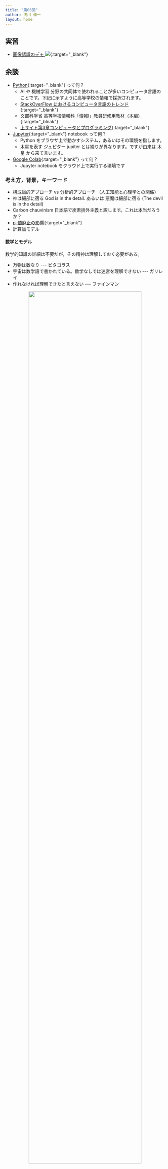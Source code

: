 ```yaml
---
title: "第03回"
author: 浅川 伸一
layout: home
---
```


## 実習

<!-- - [感染症の拡大はどう計算されているのだろうか <img src="../assets/colab_icon.svg">](https://github.com/ShinAsakawa/ShinAsakawa.github.io/blob/master/2020komazawa/2020covid19_propagation.ipynb){:target="_blank"}-->
<!-- [感染症のモデル <img src="../assets/colab_icon.svg">](https://github.com/ShinAsakawa/ShinAsakawa.github.io/blob/master/2020chuo/2020Kermack_McKendrick_model.ipynb){:target="_blank"} -->
- [画像認識のデモ <img src="https://komazawa-deep-learning.github.io/assets/colab_icon.svg">](https://github.com/ShinAsakawa/2019komazawa/blob/master/notebooks/nothotdog.ipynb){:target="_blank"}


## 余談
- [Python](https://www.python.org/){:target="_blank"} って何？
    - AI や 機械学習 分野の共同体で使われることが多いコンピュータ言語のことです。下記に示すように高等学校の情報で採択されます。
    - [StackOverFlow におけるコンピュータ言語のトレンド](https://insights.stackoverflow.com/trends?tags=r%2Cpython%2Cjavascript%2Cjava%2Cc%2B%2B%2Cc%23){:target="_blank"}
    - [文部科学省 高等学校情報科「情報Ⅰ」教員研修用教材（本編）](https://www.mext.go.jp/a_menu/shotou/zyouhou/detail/1416756.htm){:target="_blnak"}
    - [上サイト第3章コンピュータとプログラミング](https://www.mext.go.jp/component/a_menu/education/micro_detail/__icsFiles/afieldfile/2019/10/09/1416758_005.pdf){:target="_blank"}
- [Jupyter](https://jupyter.org/){:target="_blank"} notebook って何？
    - Python をブラウザ上で動かすシステム，あるいはその環境を指します。
    - 木星を表す ジュピター jupiter とは綴りが異なります。ですが由来は 木星 から来て言います。
- [Google Colab](https://colab.research.google.com/notebooks/intro.ipynb){:target="_blank"} って何？
    - Jupyter notebook をクラウド上で実行する環境です



### 考え方，背景，キーワード

- 構成論的アプローチ vs 分析的アプローチ （人工知能と心理学との関係）
- 神は細部に宿る God is in the detail.  あるいは 悪魔は細部に宿る (The devil is in the detail)
- Carbon chauvinism 日本語で炭素排外主義と訳します。これは本当だろうか？
- [p-値廃止の影響](https://komazawa-deep-learning.github.io/ban-of-p-values/){:target="_blank"} 
- 計算論モデル

#### 数学とモデル
数学的知識の詳細は不要だが，その精神は理解しておく必要がある。

- 万物は数なり --- ピタゴラス
- 宇宙は数学語で書かれている。数学なしでは迷宮を理解できない --- ガリレイ
- 作れなければ理解できたと言えない --- ファインマン

<!--
    - All things are number. --- Pythagras
    - (The universe) is written in mathematical language,%%and its characters are triangles, circles and other geometric figures, ... without which it is impossible to humanly understand a word; without these one is wandering in a dark labyrinth. --- Galileo Galilei
    - What I cannot create, I do not understand. --- [Richard Feynman](https://en.wikiquote.org/wiki/Richard_Feynman)
-->

<center>
<img src="https://archives.caltech.edu/pictures/1.10-29.jpg" style="width:84%"><br>
<p>
今際の際に黒板に書いてあったファインマンの言葉，[カリフォルニア工科大学アーカイブ写真](http://archives.caltech.edu/pictures/1.10-29.jpg)
</p>
</center>

- 若者よ，数学は理解するものではない，ただ慣れるだけだ --- フォン・ノイマン
- 科学は説明しないし，解釈もしない。ただモデルを作るだけである。この場合モデルとは観察された現象を説明する数学(的構成物)である。そのモデルは，ひとえに期待どおり正確であることで正当化される。 --- フォン・ノイマン
- われわれの宇宙はただ単に数学で記述されているだけではない。宇宙は数学である，我々は皆，大きな数学的実態の一部なのだ。--- テグマーク
<!-- ...Our universe isn't just described by math, but that it is math in the sense that we're all parts of a giant mathematical object... --- Max Tegmark -->

<!--
Neumann
  The sciences do not try to explain, they hardly even try to interpret, they mainly make models. By a model is meant a mathematical construct which, with the addition of certain verbal interpretations, describes observed phenomena. The justification of such a mathematical construct is solely and precisely that it is expected to work.

  Young man, in mathematics you don't understand things. You just get used to them. [von Neumann](https://en.wikiquote.org/wiki/John_von_Neumann)

  any discussion of the nature of intellectual effort in any field is difficult, unless it presupposes an easy, routine familiarity with that field. In mathematics this limitation becomes very severe. ---[von Neumann](https://en.wikiquote.org/wiki/John_von_Neumann)

Neumann
  If one has really technically penetrated a subject, things that previously seemed in complete contrast, might be purely mathematical transformations of each other.

[There's no sense in being precise when you don't even know what you're talking about](https://www.brainyquote.com/quotes/john_von_neumann_137953)
- John von Neumann.

Neumann
  I think that it is a relatively good approximation to truth — which is much too complicated to allow anything but approximations — that mathematical ideas originate in empirics. [John von Neumann](https://en.wikiquote.org/wiki/John_von_Neumann)
-->

---

<center>
<img src="https://komazawa-deep-learning.github.io/assets/2019GrandSchema.svg" style="width:79%">
</center>

<!--
- 素粒子 Subatomic Particles
- 原子 Atom
- 分子 Molecules
- 遺伝子 Genes
- 細胞 Cells
- 神経回路 Circuits
- 生理学 Physiology
- 行動 Behavior
- 社会 Society

Morris and Cuthbert, (2012) Research Domain Criteria: cognitive systems,
neural circuits, and dimensions of behavior. Dialogues Clin Neurosci. 2012;14:29-37.
を一部改変

- Self-reports 
- Paradigms
-->

---

<center>
<img src='https://komazawa-deep-learning.github.io/assets/imagenet_result2017.png' style='width:74%'>
</center>


---

<!--
- <https://openai.com/blog/language-unsupervised/>

- [ELMo](/ELMo_tab/)
- [BERT](/BERT/)

- <https://gluebenchmark.com/leaderboard>
- <http://www.msmarco.org/leaders.aspx>
- <https://paperswithcode.com/sota>
-->

<!--
- \citep{2018KriegesKorte}, 
- \citep{2001DayanAbbott}, 
- \citep{Poggio1985},
- \citep{1963Hubel,1959Hubel_Wiesel,1962HubelWiesel,1968HubelWiesel,LivingstoneHubel1988},
- \citep{1954Hartline,1957Hartline,1958Hartline},
- \citep{Poggio1985},
- \citep{1997Edelman}

<center>
<img src="https://komazawa-deep-learning.github.io/assets/2017Marcus_CoverPage.png" style="width:49%"><br>
**Marcus (2017)より**
</center>
-->

---

# ニューラルネットワークの歴史

## 第 1 次ニューロブーム

### 1950年代: 
- ウォーレン・マッカロックとワイルダー・ピッツによる **形式ニューロン** の提案
(サイバネティクスの創始者ノーバート・ウィーナーの集めた研究者集団)

<center>
<img src="https://komazawa-deep-learning.github.io/assets/mcculloch.jpg" style="width:38%">
<img src="https://komazawa-deep-learning.github.io/assets/pitts.jpg" style='width:50%'><br>
ウォーレン・マッカロック と ワイルダー・ピッツ<br>
<!--img src='/assets/mcculloch.jpg' style="width:19%">
<img src='https://komazawa-deep-learning.github.io/assets/pitts.jpg' style='width:25%'><br>-->
</center>

形式ニューロンは，シナプス結合荷重ベクトルと出力を決定するための伝達関数とで構成される(次式)

$$
y_i=\phi\left(\sum_jw_{ij}x_j\right),\label{eq:formal_neuron}
$$ 

ここで $y_i$ は $i$ 番目のニューロンの出力，$x_j$ は $j$ 番目のニューロンの出力，$w_{ij}$ はニューロン $i$ と $j$ との間の **シナプス結合荷重**。
$\phi$ は活性化関数。

<center>
<img src='https://komazawa-deep-learning.github.io/assets/Formal_r.svg' style="width:84%"><br>
形式ニューロン
</center>

---

## ローゼンブラット Rosenblatt のパーセプトロン

<center>
<img src='https://komazawa-deep-learning.github.io/assets/rosenblatt.jpg' style="width:49%"><br>
フランク・ローゼンブラット
</center>

<!--
$$
\mathbf{w}\leftarrow\mathbf{w}+\left(y-\hat{y}\right)\mathbf{x}
$$
-->

<center>
<img src='https://komazawa-deep-learning.github.io/assets/perceptron.png' style="width:74%"></br>
パーセプトロンの模式図 ミンスキーとパパート「パーセプトロン」より
</center>


<center>
<img src="https://komazawa-deep-learning.github.io/assets/Neuron_Hand-tuned.png" style="width:69%"></br>
ニューロンの模式図 wikipedia より
</center>

<!--
##  人工ニューロン

<center>
<img src="https://komazawa-deep-learning.github.io/assets/neuron.png" style="width:49%"><br>

<img src="https://komazawa-deep-learning.github.io/assets/neuron_model.jpeg" style="width:49%"<br>
</center>
-->

<!--
## パーセプトロンの学習

$$
\mathbf{w}\leftarrow\mathbf{w}+\left(y-\hat{y}\right)\mathbf{x}
$$
パーセプトロン perceptron は 3 層の階層型ネットワークでそれぞれ
S(sensory layer), A(associative layer), R(response layer) と呼ぶ。
$S\rightarrow A \rightarrow R$ のうち パーセプトロンの本質的な部分は
$A\rightarrow R$ の間の学習にある。

入力パターンに $P^+$ と $P^-$ とがある。
パーセプトロンは $P^+$ が入力されたとき $1$, $P^-$ のとき $0$ を出力する
機械である。
出力層($R$) の $i$ 番目のニューロンへの入力(膜電位の変化) $u_i$は
\begin{equation}
 u_i = \sum_j w_{ij}x_j - \theta_i = \left(w\right)_i\cdot\left(x\right)_i-\theta_i.\label{eq1}
\end{equation}
ここで中間層($A$)の $j$ 番目のニューロンの出力 $y_i$とこのニューロンとの
結合係数を$w_{ij}$、しきい値を$\theta_i$ とした。
このニューロンの出力$y_i$(活動電位、スパイク)は、

\begin{equation}
y_i = \lceil u_i\rceil
\qquad\left\{
\begin{array}{ll}
 1 & \mbox{if $u_i \ge 0$,}\\
 0 & \mbox{otherwize}
\end{array} \right.
\end{equation}

と表される。
-->

<!--
式(\ref{eq1})の意味を理解するために以下の図を参照

%
\footnote{
Minsky and Papert はパーセプトロンのベクトル表示について
悲観的な考え方を持っているようですが、ここでは理解のしやすさを
優先します。}%
$$
\mathbf{w}\rightarrow\mathbf{w}+\left(y-\hat{y}\right)\mathbf{x}
$$
-->

---

- 1960 年，ミンスキーとパパートの批判
- 第一次氷河期の到来

---

## 第 2 次ニューロブーム
- 1986 年，PDP ブック，俗に言うバイブル，発表
- 1989 年，バプニック，サポートベクターマシン発表
- 第二次氷河期の到来

<!--
Authors:    J.A. Anderson, A. Pellionisz, E. Rosenfeld (eds.)
Title:      Neurocomputing 2: Directions for Research
Reference:  MIT Press, Cambridge (1990), Massachusetts

### ANNs are some kind of non-linear statistics for amateurs
-->

---

## 第 3 次ニューロブーム

<!--
![大規模画像認識チャレンジの結果](./assets/ilsvrc2015.svg){#fig:ilsvrc2015 style="width:49%"}
-->

- 2013 ICLR スタート arXiv.org に予め論文を投稿，誰でも読める，誰でも批判できる。著者はそれに答えなければならない。あっという間にトップカンファレンスとなる
- 2013 Mikolov word2vec を発表

<center>
<img src='https://komazawa-deep-learning.github.io/assets/Mikolov_analogy.png' style='width:94%'><br>
Mikolovの類推課題
</center>

- 2013 DeepMind DQN を発表

<!--
<center>
<div class="row post-image-bg" markdown="0">
<video width="49%" autoplay loop markdown="0"> 
<source src="../assets/2015Mnih_DQN-Nature_Video1.mp4" type="video/mp4" markdown="0">
</video>
</div>

<video width="24%" markdown="0">
<source src="../assets/2015Mnih_DQN-Nature_Video2.mp4" type="video/mp4" markdown="0">
</video>
</div>
</center>
-->

<center>
<iframe width="320" height="400" src="https://komazawa-deep-learning.github.io/assets/2015Mnih_DQN-Nature_Video1.mp4" frameborder="0" allow="accelerometer; autoplay; encrypted-media; gyroscope; picture-in-picture" allowfullscreen></iframe>
<iframe width="320" height="400" src="https://komazawa-deep-learning.github.io/assets/2015Mnih_DQN-Nature_Video2.mp4" frameborder="0" allow="accelerometer; autoplay; encrypted-media; gyroscope; picture-in-picture" allowfullscreen></iframe><br>
</center>


---

<center>
<img src='https://komazawa-deep-learning.github.io/assets/2015Mnih_DQNFig.png' style='width:84%'><br>
DQNの結果
</center>

<!--
<center>
<div class="row post-image-bg" markdown="0">
<video width="49%" markdown="0">
<source src="https://komazawa-deep-learning.github.io/assets/MOV_0013.mp4" type="video/mp4" markdown="0">
</video>
</center>

<video width="49%" markdown="0">
<source src="https://komazawa-deep-learning.github.io/assets/MOV_0071.mp4" type="video/mp4" markdown="0">
</video>
<video width="49%" markdown="0">
<source src="https://komazawa-deep-learning.github.io/assets/MOV_0072.mp4" type="video/mp4" markdown="0">
</video>
-->

<!--- <a href="../assets/MOV_0013.mp4" target="_blank">ギャラガ 1</a>-->
- <a href="https://komazawa-deep-learning.github.io/assets/MOV_0071.mp4" target="_blank">ギャラガのデモ</a>
<!--- <a href="../assets/MOV_0013.mp4" target="_blank">ギャラガ 3</a>-->

<!--
<iframe width="640" height="400" src="../assets/MOV_0013.mp4" frameborder="0" allow="accelerometer; autoplay; encrypted-media; gyroscope; picture-in-picture" allowfullscreen></iframe><br>

<iframe width="640" height="400" src="../assets/MOV_0071.mp4" frameborder="0" allow="accelerometer; autoplay; encrypted-media; gyroscope; picture-in-picture" allowfullscreen></iframe><br>

<iframe width="640" height="400" src="../assets/MOV_0072.mp4" frameborder="0" allow="accelerometer; autoplay; encrypted-media; gyroscope; picture-in-picture" allowfullscreen></iframe><br>
-->

---

- 2014 Neural Image Captioning が注目を集める。

<center>
<img src="https://komazawa-deep-learning.github.io/assets/17VISIOn-slide-WBE2-jumbo.jpg" style="width:84%"><br>
</center>

- Human: A group of men playing Frisbee in the park.
- Machine: A group of young people playing a game of Frisbee.

<!--
![Vinyals et. al (2014) より](./assets/2014Vinyals_Fig5_left.jpg){#fig:NIC2 style="width:49%"}<br>

![Vinyals et. al (2014) より](./assets/2014Vinyals_Fig5_right.jpg){#fig:NIC3 style="width:49%"}
-->

---

- 2015 画像生成技術が注目を浴びる

![天安門前広場の夢(撮影は自民解放軍の兵士に依頼した)](./assets/Tenn_deepdream.jpg){#fig:deep_dream style="width:49%"}

<!-- 
- 2015 ディープラーニング，機械学習，ビッグデータ あるいはその心理学，発刊
-->

- 2015 人工知能学会が日本では「<span style="Color:Lime">深層学習</span>」と呼ぶことに決定する

---

- 2016 GAN が注目を浴びる

<center>
<img src="https://komazawa-deep-learning.github.io/assets/2016Reed_GAN_Text2Image1.svg" style="width:84%"><br>
Generative Adversarial Text to Image Synthesis <arXiv:1605.05396v2>
</center>

<center>
<img src="https://komazawa-deep-learning.github.io/assets/2016Reed_GAN_Text2Image.svg" style="width:84%"><br>
Generative Adversarial Text to Image Synthesis arXiv:1605.05396v2
</center>

---

- 2016 アメリカ合州国大統領候補の一人の発言を模倣する「ディープトランプ」がツィッター上で注目を集める

<center>
<img src="https://komazawa-deep-learning.github.io/assets/DeepTrumpf.jpg" style="width:39%">
<img src="https://komazawa-deep-learning.github.io/assets/DeepTrumpf2.png" style="width:59%"><br>
<img src="https://komazawa-deep-learning.github.io/assets/DeepTrumpfTweet.png" style="width:99%"></br>
</center>

- 2016 アルファ碁がイ・セドルを破る

<center>
<img src="https://komazawa-deep-learning.github.io/assets/2016AlphaGo_Fig1a.svg" style="width:84%"></br>
アルファ碁 Natureより
</center>

---

<!--- [○☓分類器](./2019OX_classifier.html)
- [pose](https://storage.googleapis.com/tfjs-models/demos/posenet/camera.html)
- [nothotdog](../nothotdog/)
-->
- [nothotdog 体感デモ](https://github.com/ShinAsakawa/2019komazawa/blob/master/notebooks/nothotdog.ipynb)
- [シリーズ心理学と仕事9巻 第2章人工知能](https://kaiin.hanmoto.com/bd/isbn/9784762830655) [その原稿](https://github.com/ShinAsakawa/2019komazawa/blob/master/2019_02_02kitaohji.pdf)



## 危惧

- [ＡＩ戦略（有識者提案）及び人間中心のＡＩ社会原則（案）について](https://www.kantei.go.jp/jp/singi/tougou-innovation/dai4/siryo1-1.pdf)
    - [ソサイエティ 5.0](https://www.gov-online.go.jp/cam/s5/) これ自体がドイツの[インダストリー 4.0](https://en.wikipedia.org/wiki/Industry_4.0) のパクリ
  <center>
  <img src='https://upload.wikimedia.org/wikipedia/commons/c/c8/Industry_4.0.png' style='width:74%'>
  </center>
    - [Ban Lethal Autonomous Weapons](https://autonomousweapons.org/)
  <center>
    <iframe width="640" height="480" src="https://www.youtube.com/embed/LVwD-IZosJE" frameborder="0" allow="accelerometer; autoplay; encrypted-media; gyroscope; picture-in-picture" allowfullscreen></iframe>
  </center>
- [アシロマ原理](https://futureoflife.org/ai-principles-japanese/)

<center>
<iframe width="640" height="360" src="https://www.youtube.com/embed/E5KAb86U780" frameborder="0" allow="accelerometer; autoplay; encrypted-media; gyroscope; picture-in-picture" allowfullscreen></iframe>
</center>

<!--
<center>
    <iframe width="480" height="300" src="https://www.youtube.com/embed/LVwD-IZosJE" frameborder="0" allow="accelerometer; autoplay; encrypted-media; gyroscope; picture-in-picture" allowfullscreen></iframe>
    </center>
-->

<!--
<center>
<video controls loop>
  <source src="../assets/A Style-Based Generator Architecture for Generative Adversarial Networks.mp4" type="video/mp4" style="width:64%">
</video>
</center>
-->

<center>
<img src="https://komazawa-deep-learning.github.io/assets/Myths_1_Japanese.jpg" style="width:84%"><br>
**<https://futureoflife.org/background/aimyths/>**
</center>

<!--
<iframe width="805" height="453" src="https://www.youtube.com/embed/WcbGRBPkrps" frameborder="0" allow="accelerometer; autoplay; encrypted-media; gyroscope; picture-in-picture" allowfullscreen></iframe>
-->

<!--<iframe width="805" height="453" src="https://www.youtube.com/embed/G06dEcZ-QTg" frameborder="0" allow="accelerometer; autoplay; encrypted-media; gyroscope; picture-in-picture" allowfullscreen></iframe>-->

<iframe width="640" height="400" src="https://www.youtube.com/embed/G06dEcZ-QTg" frameborder="0" allow="accelerometer; autoplay; encrypted-media; gyroscope; picture-in-picture" allowfullscreen></iframe><br>
source: <https://youtu.be/G06dEcZ-QTg>

---

<!--<iframe width="200" height="120" src="https://www.youtube.com/embed/fRj34o4hN4I" frameborder="0" allow="accelerometer; autoplay; encrypted-media; gyroscope; picture-in-picture" allowfullscreen></iframe>-->

<iframe width="400" height="300" src="https://www.youtube.com/embed/rVlhMGQgDkY" frameborder="0" allow="accelerometer; autoplay; encrypted-media; gyroscope; picture-in-picture" allowfullscreen></iframe>

<iframe width="400" height="300" src="https://www.youtube.com/embed/tf7IEVTDjng" frameborder="0" allow="accelerometer; autoplay; encrypted-media; gyroscope; picture-in-picture" allowfullscreen></iframe>

---

<iframe width="640" height="400" src="https://www.youtube.com/embed/8vIT2da6N_o" frameborder="0" allow="accelerometer; autoplay; encrypted-media; gyroscope; picture-in-picture" allowfullscreen></iframe><br>
source: <https://www.youtube.com/embed/8vIT2da6N_o>


<center>
<img src="https://komazawa-deep-learning.github.io/assets/2018Chen_CartoonGAN.svg' style="width:94%">
</center>

---

# 認知計算論的神経科学 Cognitive computational neuroscience

<center>
<img src="https://komazawa-deep-learning.github.io/assets/2018Kriegeskorte_Fig2.jpg" style="width:84%"><br>
**Kriegeskorte and Doglas (2018) Fig. 2より**
</center>

脳の機能を理解することはどういうことか？ 認知計算神経科学の目的は実世界の認知課題を遂行可能で，生物学的妥当性を持つ計算モデルを用いて動物や人間の神経活動と行動の多くの観測結果を説明することである。
歴史的には各分野（円）はこれら課題の回問題（白ラベル）に取り組んできた。<!--認知計算神経科学は、同時にすべての基準を満たすよう努めるています。-->
<!--
Figure 2 | What does it mean to understand how the brain works? The goal of cognitive computational neuroscience is to explain rich measurements of neuronal activity and behavior in animals and humans by means of biologically plausible computational models that perform real-world cognitive tasks. Historically, each of the disciplines (circles) has tackled a subset of these challenges (white labels). Cognitive computational neuroscience strives to meet all the criteria simultaneously.
-->

<center>
<iframe width="640" height="480" src="https://www.youtube.com/embed/o46fcRl2yxE" frameborder="0" allow="accelerometer; autoplay; encrypted-media; gyroscope; picture-in-picture" allowfullscreen></iframe>
</center>

<center>
<iframe width="640" height="480" src="https://www.youtube.com/embed/fRj34o4hN4I" <!--https://www.youtube.com/embed/WcbGRBPkrps"--> frameborder="0" allow="accelerometer; autoplay; encrypted-media; gyroscope; picture-in-picture" allowfullscreen></iframe><br>
source: <https://www.youtube.com/embed/fRj34o4hN4I>
</center>

<!--
<center>
<iframe width="635" height="358" src="../assets/A Style-Based Generator Architecture for Generative Adversarial Networks.mp4"  frameborder="0" allow="accelerometer; autoplay; encrypted-media; gyroscope; picture-in-picture" allowfullscreen></iframe>
</center>
-->




<center>
<img src="https://komazawa-deep-learning.github.io/assets/2018Kriegeskorte_Fig3.jpg" style="width:84%"><br>
**Kriegeskorte and Doglas (2018) Fig. 2より**
</center>

<!-- 
Figure 3 | The space of process models. Models of the processes taking place in the brain can be defined at different levels of description and can vary in their parametric complexity (dot size) and in their biological (horizontal axis) and cognitive (vertical axis) fidelity. 
-->

処理モデル空間におけるモデルの布置。脳内で行われている処理モデルは，異なる記述レベルと計量的複雑度で変動する。モデルの複雑度を黒マルの大きさで表現し，認知的忠実性(縦軸)と生物学的忠実性(横軸)とにプロットした図。

理論家は、さまざまな主要目標を使用してモデリングに取り組みます。 モデリングへのボトムアップアプローチ（青い矢印）は、活動電位や単一ニューロンの複数のコンパートメント間の相互作用など、生物学的ニューラルネットワークの特性を最初に捉えることを目的としています。

このアプローチは、皮質の柱や領域などの脳の小さな部分の創発的なダイナミクスの理解に焦点を当て、振動などの生物学的ネットワーク現象を再現するために、認知機能を無視します。


トップダウンアプローチ（赤い矢印）は、最初に認知機能をアルゴリズムレベルでとらえることを目的としています。 この手法は、タスク性能の基礎をなす情報処理をそのアルゴリズムの構成要素に分解することに焦点を合わせるために、生物学的実装を無視する。


この 2 つのアプローチは、私たちの脳がどのようにして私たちの心を生み出すかを説明するための共通の目標に向けた一連の道筋の極値を形成します。 全体的に、認知と生物学的忠実度の間にはトレードオフ（負の相関）があります。

しかし、認知の制約が生物学的機能を明らかにするとき、そして生物学が認知の特技を説明するモデルを刺激するとき、そのトレードオフは相乗効果（正の相関）に変わることができます。


知能は豊かな世界の知識を必要とするので、人間の脳情報処理のモデルは高いパラメトリックな複雑さ（右上隅の大きな点）を持つでしょう。 たとえ生物学的詳細から抽象化するモデルが課題遂行を説明することができるとしても、生物学的詳細モデルは神経生物学的実施を説明するために依然として必要とされるであろう。


この図は、モデル間の関係を理解し、それらの補完的な貢献を理解するのに役立つ概念的な漫画です。 ただし、それは認知忠実度、生物学的忠実度、およびモデルの複雑さの定量的尺度には基づいていません。 3つの変数のそれぞれを測定するための決定的な方法はまだ開発されていません。 

<!--
Theoreticians approach modeling with a range of primary goals. The bottom-up approach to modeling (blue arrow) aims first to capture characteristics of biological neural networks, such as action potentials and interactions among multiple compartments of single neurons.

This approach disregards cognitive function, so as to focus on understanding the emergent dynamics of small parts of the brain, such as cortical columns and areas, and to reproduce biological network phenomena, such as oscillations. 

The top-down approach (red arrow) aims first to capture cognitive functions at the algorithmic level. This approach disregards the biological implementation, so as to focus on decomposing the information processing underlying task performance into its algorithmic components. 

The two approaches form the extremes of a continuum of paths toward the common goal to explain how our brains give rise to our minds. Overall there is tradeoff (negative correlation) between cognitive and biological fidelity. 

However, the tradeoff can turn into a synergy (positive correlation) when cognitive constraints illuminate biological function, and when biology inspires models that explain cognitive feats. 

Because intelligence requires rich world knowledge, models of human brain information processing will have high parametric complexity (large dot in the upper right corner). Even if models that abstract from biological details can explain task performance, biologically detailed models will still be needed to explain the neurobiological implementation. 

This diagram is a conceptual cartoon that can help us understand the relationships between models and appreciate their complementary contributions. However, it is not based on quantitative measures of cognitive fidelity, biological fidelity, and model complexity. Definitive ways to measure each of the three variables have yet to be developed. Figure inspired by 192
-->


---

# model って何？

現象の抽象化。現実とは異なるが取扱が簡単な喩え，言い換え，抽象化。

- 認知心理学，認知科学
- 神経科学
- 人工知能

のそれぞれにおいて
**生物学的妥当性**  biological plausibility を持つ**計算論モデル** computational modeling
が求められる。
- [全脳アーキテクチャ勉強会第25回 計算論的精神医学](https://wba-initiative.org/ja/events/wba_seminars/)

天文学や物理学などの分野での意味と計算論の意味が異なる

- Data-analysis models
- box-and-arrow model: In cognitive psychology, such models provided
  useful, albeit ill-defined, sketches for theories of brain computation
- word model 
- oracle model
- brain-computational model (BCM)
  - image-computable model
  - Reinforcement learning models
  - sensory encoding model
  - internal-transformation model
  - behavioral decoding model
- Psychophysical models
- cognitive models
- biophysical models
- brain-dynamical and causal-interaction models,
- model-based reinforcement learning and model-based cognition.

---

# Neural network models

<!--
Neural network models (Box 2) have a long history with interwoven strands in multiple disciplines. In computational neuroscience, neural network models, at various levels of biological detail, have been essential to understanding dynamics in biological neural networks and elementary computational functions.[40,41]  In cognitive science, they defined a new paradigm for understanding cognitive functions called parallel distributed processing in the 1980s,[6,104] which brought the field closer to neuroscience. In AI, they have recently brought substantial advances in a number of applications,[55,103] ranging from perceptual tasks (such as vision and speech recognition) to symbolic processing challenges (such as language translation), and on to motor tasks (including speech synthesis and robotic control). Neural network models provide a common language for building task-performing models that meet the combined criteria for success of the three disciplines (Figure 2).

Like brains, neural network models can perform feedforward as well as recurrent computations.[50,106]  The models driving the recent advances are deep in the sense that they comprise multiple stages of linear-nonlinear signal transformation. Models typically have millions of parameters (the connection weights), which are set so as to optimize task performance. One successful paradigm is supervised learning, where a desired mapping from inputs to outputs learned from a training set of inputs (e.g. images) and associated outputs (e.g. category labels). However, neural network models can also be trained without supervision and can learn complex statistical structure inherent to their experiential data.

The large number of parameters creates unease among researchers who are used to simple models with small numbers of interpretable parameters. However, simple models will never enable us to explain complex feats of intelligence. The history of AI has shown that intelligence requires ample world knowledge, and sufficient parametric complexity to store it. We therefore must engage complex models (Figure 3) and the challenges they pose. One challenge is that the high parameter count renders the models difficult to understand. Because the models are entirely transparent, they can be probed cheaply with millions of input patterns to understand the internal representations, an approach sometimes called “synthetic neurophysiology”. To address the concern of overfitting, models are evaluated in terms of their generalization performance. A vision model, for example, will be evaluated in terms of its ability to predict neural activity and behavioral responses for images it has not been trained on.

Several recent studies have begun to test neural network models as models of brain information processing.[50,51] These studies used deep convolutional neural network models trained to recognize objects in images to predict brain representations of images in the primate ventral visual stream. Results have shown that the internal representations of deep convolutional neural networks provide the best current models of representations of visual images in inferior temporal (IT) cortex in humans and monkeys.[^119,^120,^121]  When comparing large numbers of models, those that were optimized to perform the task of object classification better explained the IT representation.[^119,^120]

Early layers of deep neural networks trained to recognize objects contain representations resembling early visual cortex.[^120,^122] As we move gradually along the ventral visual stream, higher layers of the neural networks gradually come to provide a better basis for explaining the representations.[^122,^123,^124] Higher layers of deep convolutional neural networks also resemble the IT cortical representation in that both enable the decoding of object position, size, and pose, along with the category of the object.[^125] In addition to testing these models by predicting brain-activity data, the field has begun to test them by predicting behavioral responses reflecting perceived shape[^126] and object similarity.[^127]


- [^119]: Yamins, D. L. K. et al. Performance-optimized hierarchical models predict neural responses in higher visual cortex. Proceedings of the National Academy of Sciences 111, 8619–8624 (2014).
- [^120]: Khaligh-Razavi, S.-M. & Kriegeskorte, N. Deep Supervised, but Not Unsupervised, Models May Explain IT Cortical Representation. PLoS Computational Biology 10, e1003915 (2014).
- [^121]: Cadieu, C. F. et al. Deep Neural Networks Rival the Representation of Primate IT Cortex for Core Visual Object Recognition. PLoS Computational Biology 10, e1003963 (2014).
- [^122]: Guclu, U. & van Gerven, M. A. J. Deep Neural Networks Reveal a Gradient in the Complexity of Neural Representations across the Ventral Stream. Journal of Neuroscience 35, 10005–10014 (2015).
- [^123]: Eickenberg, M., Gramfort, A., Varoquaux, G. & Thirion, B. Seeing it all: Convolutional network layers map the function of the human visual system. NeuroImage (2016). doi:10.1016/j.neuroimage.2016.10.001
- [^124]: Cichy, R. M., Khosla, A., Pantazis, D., Torralba, A. & Oliva, A. Comparison of deep neural networks to spatio-temporal cortical dynamics of human visual object recognition reveals hierarchical correspondence. Scientific Reports 6, (2016).
- [^125]: Hong, H., Yamins, D. L. K., Majaj, N. J. & DiCarlo, J. J. Explicit information for category-orthogonal object properties increases along the ventral stream. Nature Neuroscience 19, 613–622 (2016).
- [^126]: Kubilius, J., Bracci, S. & Op de Beeck, H. P. Deep Neural Networks as a Computational Model for Human Shape Sensitivity. PLOS Computational Biology 12, e1004896 (2016).
- [^127]: Jozwik, K. M., Kriegeskorte, N., Storrs, K. R. & Mur, M. Deep Convolutional Neural Networks Outperform Feature-Based But Not


# Box 2: Neural network models 
The term neural network model has come to be associated with a class of model that is inspired by biological neural networks in that each unit combines many inputs and information is processed in parallel through a network. In contrast to biologically detailed models, which may capture action potentials and dynamics in multiple compartments of each neuron, these models abstract from the biological details. However, they can explain certain cognitive functions, such as visual object recognition, and therefore provide an attractive framework for linking cognition to the brain. 


A typical unit computes a linear combination of its inputs and passes the result through a static nonlinearity. The output is sometimes interpreted as analogous to the firing rate of a neuron. Even shallow networks (those with a single layer of hidden units between inputs and outputs) can approximate arbitrary functions.[^105] However, deep networks (those with multiple hidden layers) can more efficiently capture many of the complex functions needed in real-world tasks. Many applications, e.g. in computer vision, use feedforward architectures. However, recurrent neural networks, which reprocess the outputs of their units and generate complex dynamics, have brought additional engineering advances[106] and better capture the recurrent signaling in brains.[^107,^108,^48,^109]  Whereas feedforward networks are universal function approximators, recurrent networks are universal approximators of dynamical systems.[^110]  Recurrent processing enables a network to recycle its limited computational resources through time, so as to perform more complex sequences of computations. Recurrent networks can represent the recent stimulus history in a dynamically compressed format, providing the temporal context information needed for current processing. As a result, recurrent networks can recognize, predict, and generate dynamical patterns. 


Neural network models learn their parameters. Both feedforward and recurrent networks are defined by their architecture and the setting of the connection weights. One way to set the weights is through iterative small adjustments that bring the output closer to some desired output (supervised learning). Each weight is adjusted in proportion to the reduction in the error that a small change to it would yield. This method is called gradient descent, because it produces steps in the space of weights along which the error declines most steeply. Gradient descent can be implemented using backpropagation, an efficient algorithm for computing the derivative of the error function with respect to each weight. 


Whether the brain uses an algorithm like backpropagation for learning is controversial. Several biologically plausible implementations of backpropagation or closely related forms of supervised learning have been suggested.[^111,^112,^113]  Supervision signals might be generated internally[^114] on the basis of the context provided by multiple sensory modalities, on the basis of the dynamic refinement of representations over time, as more evidence becomes available from the senses and from memory[^115], and on the basis of internal and external reinforcement signals arising in interaction with the environment.[^116] Reinforcement learning[54] and unsupervised learning of neural network parameters[^117,^118] are areas of rapid current progress. 

- [^112]: Whittington, J. C. R. & Bogacz, R. An Approximation of the Error Backpropagation Algorithm in a Predictive Coding Network with Local Hebbian Synaptic Plasticity. Neural Computation 29, 1229–1262 (2017).
- [^113]: Schiess, M., Urbanczik, R. & Senn, W. Somato-dendritic Synaptic Plasticity and Error-backpropagation in Active Dendrites. PLOS Computational Biology 12, e1004638 (2016).
- [^114]: Marblestone, A. H., Wayne, G. & Kording, K. P. Towards an integration of deep learning and neuroscience. Frontiers in computational neuroscience, 10, 94 (2016).

Neural network models have demonstrated that taking inspiration from biology can yield breakthroughs in AI. It seems likely that the quest for models that can match human cognitive abilities will draw us deeper into the biology.[185]  The abstract neural network models currently most successful in engineering could be implemented with biological hardware. However, they only use a small subset of the dynamical components of brains. Neuroscience has described a rich repertoire of dynamical components, including action potentials,[165] canonical microcircuits[186], dendritic dynamics,[187,111,113] and network phenomena,[40] such as oscillations,[188] which may have computational functions. Integrating these dynamical components into computational models designed to perform meaningful tasks promises to reveal their computational function in the brain and may drive further advances in AI.


---


# Box 4: Why do cognitive science, computational neuroscience, and AI need each other? 
**Cognitive science** needs computational neuroscience, not merely to explain the implementation of cognitive models in the brain, but also to discover the algorithms. For example, the dominant models of sensory processing and object recognition are brain-inspired neural networks, whose computations are not easily captured at a cognitive level. Recent successes with Bayesian nonparametric models do not yet in general scale to real-world cognition. Explaining the computational efficiency of human cognition and predicting detailed cognitive dynamics and behavior could benefit from studying brain-activity dynamics. Explaining behavior is essential, but behavioral data alone provide insufficient constraints for complex models. Brain data can provide rich constraints for cognitive algorithms if leveraged appropriately. Cognitive science has always progressed in close interaction with artificial intelligence. The disciplines share the goal of building task-performing models and thus rely on common mathematical theory and technologies. 

**Computational neuroscience** needs cognitive science to challenge it to engage higher-level cognition. At the experimental level, the tasks of cognitive science enable computational neuroscience to bring cognition into the lab. At the level of theory, cognitive science challenges computational neuroscience to explain how the neurobiological dynamical components it studies contribute to cognition and behavior. Computational neuroscience needs AI, and in particular machine learning, to provide the theoretical and technological basis for modeling cognitive functions with biologically plausible dynamical components. 

**Artificial intelligence** needs cognitive science to guide the engineering of intelligence. Cognitive science’s tasks can serve as benchmarks for AI systems, building up from elementary cognitive abilities to artificial general intelligence. The literatures on human development and learning provide an essential guide to what is possible for a learner to achieve and what kinds of interaction with the world can support the acquisition of intelligence. AI needs computational neuroscience for algorithmic inspiration. Neural network models are an example of a brain-inspired technology that is unrivalled in several domains of AI. Taking further inspiration from the neurobiological dynamical components (e.g. spiking neurons, dendritic dynamics, the canonical cortical microcircuit, oscillations, neuromodulatory processes) and the global functional layout of the human brain (e.g. subsystems specialized for distinct functions, including sensory modalities, memory, planning, motor control) might lead to additional AI breakthroughs. Machine learning draws from separate traditions in statistics and computer science, which have optimized statistical and computational efficiency, respectively. The integration of computational and statistical efficiency is an essential challenge in the age of big data. The brain appears to combine computational and statistical efficiency and understanding its algorithm might boost machine learning.

-->

---

# マー(Marr)のレベル

<!--
# Integrating Marr’s levels

Deep neural network models provide a biologically plausible account of the rapid recognition of the elements of the visual experience (people, steps, oblique upward motion, handrail). They can explain the computationally efficient pattern recognition component.[55] However, they cannot explain yet how the child understands the relationships among the elements, the physical interactions of the objects, the people’s goal to go up, and the function of the escalator, or how she can imagine the experience and instantly form a new concept.

Bayesian nonparametric models explain how deep inferences and concept formation from single experiences are even possible. They may explain the brain’s stunning statistical efficiency, its ability to infer so much from little data by building generative models that provide abstract prior knowledge.[145]  However, current inference algorithms require large amounts of computation and, as a result, do not yet scale to real-world challenges like forming the new concept “escalator” from a single visual experience.

On a 20-Watt power budget, the brain’s algorithms combine statistical and computational efficiency in ways that are beyond current AI of either the Bayesian or the neural network variety. However, recent work in AI and machine learning has begun to explore the intersection between Bayesian inference and neural network models, combining the statistical strengths of the former (uncertainty representation, probabilistic inference, statistical efficiency) with the computational strengths of the latter (representational learning, universal function approximation, computational efficiency).[175,170,117]  In cognitive science, analysis-by-synthesis models of visual recognition, which use iterative fitting of a generative graphics model to the image, have been complemented with discriminative neural networks that provide rapid feedforward estimates.[27,176,177]  Generative neural network models are also a long-standing[^178],[^179],[^180] and now quickly growing area of research.[118,117] The intersection between probabilistic inference and neural network models seems poised for further breakthroughs that could impact brain and cognitive theory as well as AI.

- [^172]: Krakauer, J. W., Ghazanfar, A. A., Gomez-Marin, A., MacIver, M. A. & Poeppel, D. Neuroscience Needs Behavior: Correcting a Reductionist Bias. Neuron 93, 480–490 (2017).
- [^173]: Gomez-Marin, A., Paton, J. J., Kampff, A. R., Costa, R. M. & Mainen, Z. F. Big behavioral data: psychology, ethology and the foundations of neuroscience. Nature Neuroscience 17, 1455–1462 (2014).
- [^176]: Wu, J., Yildirim, I., Lim, J., Freeman, B. & Tenenbaum, J. Galileo: Perceiving physical object properties by integrating a physics engine with deep learning. Annual conference of the cognitive science society 127–135 (2015).
- [^177]: Kulkarni, T., Whitney, W., Kohli, P. & Tenebaum, J. Deep convolutional inverse graphics network. Advances in Neural Processing Systems 2539–2547 (2015).
- [^178]: Dayan, P., Hinton, G. E., Neal, R. M. & Zemel, R. S. The Helmholtz Machine. Neural Computation 7, 889–904 (1995).
- [^179]: Hinton, G., Sejnowski, T. & Ackley, D. Boltzmann machines: Constraint satisfaction networks that learn. (Carnegie-Mellon University, 1984).
- [^180]: Hinton, G. E. Reducing the Dimensionality of Data with Neural Networks. Science 313, 504–507 (2006).
-->


---


# モデル，データ，タスク

<!--
# Box 5: Shareable tasks, data, models, and tests – a new culture of multidisciplinary collaboration 

Neurobiologically plausible models that explain cognition will have substantial parametric complexity. Building and evaluating such models will require machine learning, and big brain and behavioral data sets. Traditionally, each lab has developed its own tasks, data sets, models, and tests with a focus on the goals of its own discipline. To scale these efforts up to the challenge, we will need to develop tasks, data, models, and tests that are relevant across the three disciplines and shared among labs (Figure). A new culture of collaboration will assemble big data and big models by combining components from different labs. To meet the conjoined criteria for success of cognitive science, computational neuroscience, and artificial intelligence, the best division of labor might cut across the traditional disciplines.

**Tasks**: By designing experimental tasks, we carve up cognition into components that can be quantitatively investigated. A task is a controlled environment for behavior. It defines the dynamics of a task “world” that provides sensory input (e.g. visual stimuli) and captures motor output (e.g. button press, joystick control, or higher-dimensional limb or whole-body control). Tasks drive the acquisition of brain and behavioral data and the development of AI models, providing well-defined challenges and quantitative performance benchmarks for comparing models. The ImageNet tasks,189 for example, have driven substantial progress in computer vision. Tasks should be designed and implemented such that they can readily be used in all three disciplines to drive data acquisition and model development (related developments include: OpenAI’s Gym, <https://gym.openai.com>, and Universe, <https://universe.openai.com>; and DeepMind’s Lab[^193]). The spectrum of useful tasks includes classical psychophysical tasks employing simple stimuli and responses as well as interactions in virtual realities. As we engage all aspects of the human mind, our tasks will need to simulate natural environments and will come to resemble computer games. This may bring the added benefit of mass participation and big behavioral data, especially when tasks are performed via the web.[^190] 

**Data**: Behavioral data acquired during task performance provides overall performance estimates and detailed signatures of success and failure, of reaction times and movement trajectories. Brain-activity measurements characterize the dynamic computations underlying task performance. Anatomical data can characterize the structure and connectivity of the brain at multiple scales. Structural brain data, functional brain data, and behavioral data will all be essential for constraining computational models.

**Models**: Task-performing computational models can take sensory inputs and produce motor outputs, so as to perform experimental tasks. AI-scale neurobiologically plausible models can be shared openly and tested in terms of their task performance and in terms of their ability to explain a variety of brain and behavioral data sets, including new data sets acquired after definition of the model. Initially, many models will be specific to small subsets of tasks. Ultimately, models must generalize across tasks. 

**Tests**: To assess the extent to which a model can explain brain information processing during a particular task, we need tests that compare models and brains on the basis of brain and behavioral data. Every brain is idiosyncratic in its structure and function. Moreover, for a given brain, every act of perception, cognition, and action is unique in time and cannot be repeated precisely because it permanently changes the brain in question. These complications make it challenging to compare brains and models. We must define the summary statistics of interest and the correspondence mapping between model and brain in space and time at some level of abstraction. Developing appropriate tests for adjudicating among models and determining how close we are to understanding the brain is not merely a technical challenge of statistical inference. It is a conceptual challenge fundamental to theoretical neuroscience. The interaction among labs and disciplines can benefit from adversarial cooperation.[^118] Cognitive researchers who feel that current computational models fall short of explaining an important aspect of cognition are challenged to design shareable tasks and tests that quantify these shortcomings, and to provide human behavioral data to set the bar for AI models. Neuroscientists who feel that current models do not explain brain information processing are challenged to share brain-activity data acquired during task performance and tests comparing activity patterns between brains and models to quantify the shortcomings of the models. Although we will have a plurality of definitions of success, translating these into quantitative measures of the quality of a model is essential and could drive progress in cognitive computational neuroscience as well as engineering.
-->

<center>
<img src="https://komazawa-deep-learning.github.io/assets/2018Kriegeskorte_FigBox5.jpg" style="width:74%"></br>
Kriegeskorte & Dogulas (2018) Fig. 1
</center>
  
